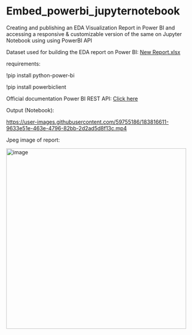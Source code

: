 # Embed_powerbi_jupyternotebook
Creating and publishing an EDA Visualization Report in Power BI and accessing a responsive &amp; customizable version of the same on Jupyter Notebook using using PowerBI API

Dataset used for building the EDA report on Power BI:
[New Report.xlsx](https://github.com/ayanatherate/Embed_powerbi_jupyternotebook/files/9297061/New.Report.xlsx)


requirements:

!pip install python-power-bi

!pip install powerbiclient

Official documentation Power BI REST API:
<a href="https://docs.microsoft.com/en-us/rest/api/power-bi/"> Click here </a>



Output (Notebook):




https://user-images.githubusercontent.com/59755186/183816611-9633e51e-463e-4796-82bb-2d2ad5d8f13c.mp4





Jpeg image of report:

<img width="481" alt="image" src="https://user-images.githubusercontent.com/59755186/183740274-13603d91-0314-447e-838b-f904502fb2a8.png">



